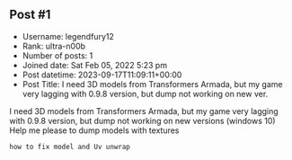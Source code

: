 ## Post #1
- Username: legendfury12
- Rank: ultra-n00b
- Number of posts: 1
- Joined date: Sat Feb 05, 2022 5:23 pm
- Post datetime: 2023-09-17T11:09:11+00:00
- Post Title: I need 3D models from Transformers Armada, but my game very lagging with 0.9.8 version, but dump not working on new ver.

I need 3D models from Transformers Armada, but my game very lagging with 0.9.8 version, but dump not working on new versions (windows 10)
    Help me please to dump models with textures

    how to fix model and Uv unwrap
